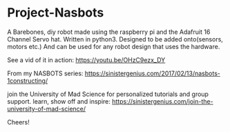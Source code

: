 
# Project-Nasbots
A Barebones, diy robot made using the raspberry pi and the Adafruit 16 Channel Servo hat.
Written in python3. Designed to be added onto(sensors, motors etc.) 
And can be used for any robot design that uses the hardware.


See a vid of it in action: https://youtu.be/OHzC9ezx_DY



From my NASBOTS series: https://sinistergenius.com/2017/02/13/nasbots-1constructing/



join the University of Mad Science for personalized tutorials and group support. learn, show off and inspire: https://sinistergenius.com/join-the-university-of-mad-science/

Cheers!
